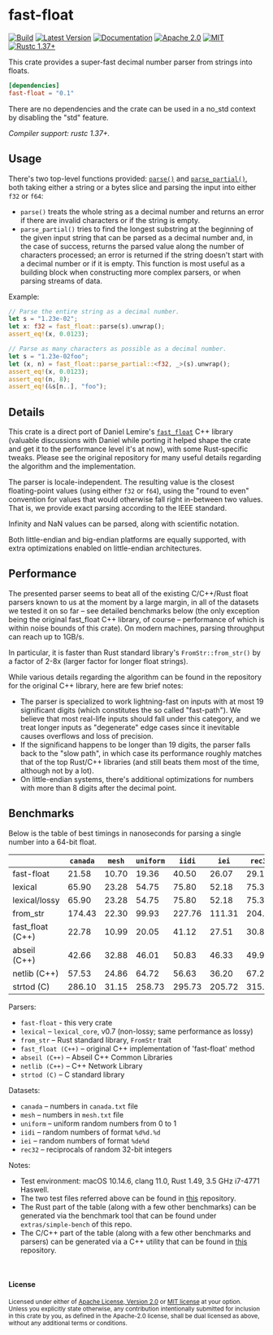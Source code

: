 fast-float
==========

[![Build](https://github.com/aldanor/fast-float-rust/workflows/CI/badge.svg)](https://github.com/aldanor/fast-float-rust/actions?query=branch%3Amaster)
[![Latest Version](https://img.shields.io/crates/v/fast-float.svg)](https://crates.io/crates/fast-float)
[![Documentation](https://docs.rs/fast-float/badge.svg)](https://docs.rs/fast-float)
[![Apache 2.0](https://img.shields.io/badge/License-Apache%202.0-blue.svg)](https://opensource.org/licenses/Apache-2.0)
[![MIT](https://img.shields.io/badge/License-MIT-blue.svg)](https://opensource.org/licenses/MIT)
[![Rustc 1.37+](https://img.shields.io/badge/rustc-1.37+-lightgray.svg)](https://blog.rust-lang.org/2019/08/15/Rust-1.37.0.html)

This crate provides a super-fast decimal number parser from strings into floats.

```toml
[dependencies]
fast-float = "0.1"
```

There are no dependencies and the crate can be used in a no_std context by disabling the "std" feature.

*Compiler support: rustc 1.37+.*

## Usage

There's two top-level functions provided: 
[`parse()`](https://docs.rs/fast-float/latest/fast_float/fn.parse.html) and 
[`parse_partial()`](https://docs.rs/fast-float/latest/fast_float/fn.parse_partial.html), both taking
either a string or a bytes slice and parsing the input into either `f32` or `f64`: 

- `parse()` treats the whole string as a decimal number and returns an error if there are
  invalid characters or if the string is empty.
- `parse_partial()` tries to find the longest substring at the beginning of the given input
  string that can be parsed as a decimal number and, in the case of success, returns the parsed
  value along the number of characters processed; an error is returned if the string doesn't
  start with a decimal number or if it is empty. This function is most useful as a building
  block when constructing more complex parsers, or when parsing streams of data.

Example:

```rust
// Parse the entire string as a decimal number.
let s = "1.23e-02";
let x: f32 = fast_float::parse(s).unwrap();
assert_eq!(x, 0.0123);

// Parse as many characters as possible as a decimal number.
let s = "1.23e-02foo";
let (x, n) = fast_float::parse_partial::<f32, _>(s).unwrap();
assert_eq!(x, 0.0123);
assert_eq!(n, 8);
assert_eq!(&s[n..], "foo");
```

## Details

This crate is a direct port of Daniel Lemire's [`fast_float`](https://github.com/fastfloat/fast_float)
C++ library (valuable discussions with Daniel while porting it helped shape the crate and get it to 
the performance level it's at now), with some Rust-specific tweaks. Please see the original
repository for many useful details regarding the algorithm and the implementation.

The parser is locale-independent. The resulting value is the closest floating-point values (using either 
`f32` or `f64`), using the "round to even" convention for values that would otherwise fall right in-between 
two values. That is, we provide exact parsing according to the IEEE standard. 

Infinity and NaN values can be parsed, along with scientific notation.

Both little-endian and big-endian platforms are equally supported, with extra optimizations enabled
on little-endian architectures.

## Performance

The presented parser seems to beat all of the existing C/C++/Rust float parsers known to us at the
moment by a large margin, in all of the datasets we tested it on so far – see detailed benchmarks 
below (the only exception being the original fast_float C++ library, of course – performance of
which is within noise bounds of this crate). On modern machines, parsing throughput can reach
up to 1GB/s.

In particular, it is faster than Rust standard library's `FromStr::from_str()` by a factor of 2-8x
(larger factor for longer float strings).

While various details regarding the algorithm can be found in the repository for the original
C++ library, here are few brief notes:

- The parser is specialized to work lightning-fast on inputs with at most 19 significant digits
  (which constitutes the so called "fast-path"). We believe that most real-life inputs should
  fall under this category, and we treat longer inputs as "degenerate" edge cases since it
  inevitable causes overflows and loss of precision.
- If the significand happens to be longer than 19 digits, the parser falls back to the "slow path",
  in which case its performance roughly matches that of the top Rust/C++ libraries (and still
  beats them most of the time, although not by a lot).
- On little-endian systems, there's additional optimizations for numbers with more than 8 digits
  after the decimal point.

## Benchmarks

Below is the table of best timings in nanoseconds for parsing a single number 
into a 64-bit float.

|                  | `canada` | `mesh`   | `uniform` | `iidi` | `iei`  | `rec32` |
| ---------------- | -------- | -------- | --------- | ------ | ------ | ------- |
| fast-float       | 21.58    | 10.70    | 19.36     | 40.50  | 26.07  | 29.13   |
| lexical          | 65.90    | 23.28    | 54.75     | 75.80  | 52.18  | 75.36   |
| lexical/lossy    | 65.90    | 23.28    | 54.75     | 75.80  | 52.18  | 75.36   |
| from_str         | 174.43   | 22.30    | 99.93     | 227.76 | 111.31 | 204.46  |
| fast_float (C++) | 22.78    | 10.99    | 20.05     | 41.12  | 27.51  | 30.85   |
| abseil (C++)     | 42.66    | 32.88    | 46.01     | 50.83  | 46.33  | 49.95   |
| netlib (C++)     | 57.53    | 24.86    | 64.72     | 56.63  | 36.20  | 67.29   |
| strtod (C)       | 286.10   | 31.15    | 258.73    | 295.73 | 205.72 | 315.95  |

Parsers:

- `fast-float` - this very crate
- `lexical` – `lexical_core`, v0.7 (non-lossy; same performance as lossy)
- `from_str` – Rust standard library, `FromStr` trait
- `fast_float (C++)` – original C++ implementation of 'fast-float' method
- `abseil (C++)` – Abseil C++ Common Libraries
- `netlib (C++)` – C++ Network Library
- `strtod (C)` – C standard library

Datasets:

- `canada` – numbers in `canada.txt` file
- `mesh` – numbers in `mesh.txt` file
- `uniform` – uniform random numbers from 0 to 1
- `iidi` – random numbers of format `%d%d.%d`
- `iei` – random numbers of format `%de%d`
- `rec32` – reciprocals of random 32-bit integers

Notes:

- Test environment: macOS 10.14.6, clang 11.0, Rust 1.49, 3.5 GHz i7-4771 Haswell.
- The two test files referred above can be found in 
[this](https://github.com/lemire/simple_fastfloat_benchmark) repository.
- The Rust part of the table (along with a few other benchmarks) can be generated via
  the benchmark tool that can be found under `extras/simple-bench` of this repo.
- The C/C++ part of the table (along with a few other benchmarks and parsers) can be
  generated via a C++ utility that can be found in [this](https://github.com/lemire/simple_fastfloat_benchmark)
  repository.

<br>

#### License

<sup>
Licensed under either of <a href="LICENSE-APACHE">Apache License, Version
2.0</a> or <a href="LICENSE-MIT">MIT license</a> at your option.
</sup>

<br>

<sub>
Unless you explicitly state otherwise, any contribution intentionally submitted
for inclusion in this crate by you, as defined in the Apache-2.0 license, shall
be dual licensed as above, without any additional terms or conditions.
</sub>
